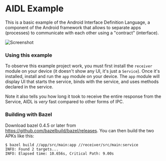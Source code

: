 # AIDL Example

This is a basic example of the Android Interface Definition Language, a component of the Android framework
that allows to separate apps (processes) to communicate with each other using a "contract" (interface).

![Screenshot](https://raw.githubusercontent.com/afollestad/aidl-example/master/art/screenshot1.png)

### Using this example

To observe this example project work, you must first install the `receiver` module on your device
(it doesn't show any UI, it's just a `Service`). Once it's installed, install and run the `app` module
on your device. The `app` module will display UI that starts the service, binds with the service,
and uses methods declared in the service.

Note it also tells you how long it took to receive the entire response from the Service, AIDL is *very* fast
compared to other forms of IPC.

### Building with Bazel

Download bazel 0.4.5 or later from https://github.com/bazelbuild/bazel/releases.
You can then build the two APKs like this:

```
$ bazel build //app/src/main:app //receiver/src/main:service
INFO: Found 2 targets...
INFO: Elapsed time: 10.656s, Critical Path: 9.00s
```
